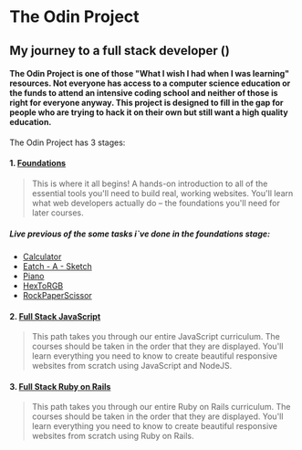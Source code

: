 # The Odin Project
## My journey to a full stack developer ()

####  The Odin Project is one of those "What I wish I had when I was learning" resources. Not everyone has access to a computer science education or the funds to attend an intensive coding school and neither of those is right for everyone anyway. This project is designed to fill in the gap for people who are trying to hack it on their own but still want a high quality education. 


The Odin Project has 3 stages:

#### 1. [Foundations](https://www.theodinproject.com/paths/foundations/courses/foundations)

> This is where it all begins! A hands-on introduction to all of the essential tools you'll need to build real, working websites. You'll learn what web developers actually do – the foundations you'll need for later courses.

##### Live previous of the some tasks i`ve done in the foundations stage:

- [Calculator](https://alinbibilica.github.io/theOdinProject_new/calc/)
- [Eatch - A - Sketch](https://alinbibilica.github.io/theOdinProject_new/eAs/)
- [Piano](https://alinbibilica.github.io/theOdinProject_new/drums/)
- [HexToRGB](https://alinbibilica.github.io/theOdinProject_new/hexRGB/)
- [RockPaperScissor](https://alinbibilica.github.io/theOdinProject_new/rockPaperScissors/)


#### 2. [Full Stack JavaScript](https://www.theodinproject.com/paths/full-stack-javascript)

> This path takes you through our entire JavaScript curriculum. The courses should be taken in the order that they are displayed. You'll learn everything you need to know to create beautiful responsive websites from scratch using JavaScript and NodeJS.  


#### 3. [Full Stack Ruby on Rails](https://www.theodinproject.com/paths/full-stack-ruby-on-rails)

> This path takes you through our entire Ruby on Rails curriculum. The courses should be taken in the order that they are displayed. You'll learn everything you need to know to create beautiful responsive websites from scratch using Ruby on Rails.